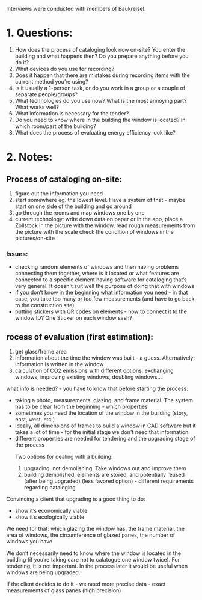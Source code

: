 Interviews were conducted with members of Baukreisel.

<h1>1. Questions:</h1>
<ol>
<li>How does the process of cataloging look now on-site? You enter the building and what happens then? Do you prepare anything before you do it?</li>

<li>What devices do you use for recording?</li>

<li>Does it happen that there are mistakes during recording items with the current method you’re using?</li>

<li>Is it usually a 1-person task, or do you work in a group or a couple of separate people/groups?</li>

<li>What technologies do you use now? What is the most annoying part? What works well?</li>

<li>What information is necessary for the tender?</li>

<li>Do you need to know where in the building the window is located? In which room/part of the building?</li>

<li>What does the process of evaluating energy efficiency look like?</li>
</ol>

<h1>2. Notes:</h1>

<h2>
Process of cataloging on-site:</h2>
<ol>
<li>figure out the information you need</li>
<li>start somewhere eg. the lowest level. Have a system of that - maybe start on one side of the building and go around</li>
<li>go through the rooms and map windows one by one</li>
<li>current technology: write down data on paper or in the app, place a Zollstock in the picture with the window, read rough measurements from the picture with the scale
check the condition of windows in the pictures/on-site</li>
</ol>

<h3>Issues:</h3>
<ul>
<li>checking random elements of windows and then having problems connecting them together, where is it located or what features are connected to a specific element
having software for cataloging that’s very general. It doesn't suit well the purpose of doing that with windows</li>
<li>if you don’t know in the beginning what information you need - in that case, you take too many or too few measurements (and have to go back to the construction site)</li>
<li>putting stickers with QR codes on elements - how to connect it to the window ID? One Sticker on each window sash?</li>
</ul>

<h2>rocess of evaluation (first estimation):</h2>
<ol>
<li>get glass/frame area</li>
<li>information about the time the window was built - a guess. Alternatively: information is written in the window</li>
<li>calculation of CO2 emissions with different options: exchanging windows, improving existing windows, doubling windows…</li>
</ol>
what info is needed? - you have to know that before starting the process:

<ul>
<li>taking a photo, measurements, glazing, and frame material. The system has to be clear from the beginning - which properties</li>
<li>sometimes you need the location of the window in the building (story, east, west, etc.)</li>
<li>ideally, all dimensions of frames to build a window in CAD software but it takes a lot of time - for the initial stage we don't need that information</li>
<li>different properties are needed for tendering and the upgrading stage of the process</li>

Two options for dealing with a building:
<ol>
<li>upgrading, not demolishing. Take windows out and improve them</li>
<li>building demolished, elements are stored, and potentially reused (after being upgraded) (less favored option) - different requirements regarding cataloging</li>
</ol>
</ul>

Convincing a client that upgrading is a good thing to do:

<ul>
<li>show it’s economically viable</li>
<li>show it’s ecologically viable</li>
</ul>

We need for that: which glazing the window has, the frame material, the area of windows, the circumference of glazed panes, the number of windows you have

We don’t necessarily need to know where the window is located in the building (if you’re taking care not to calatogue one window twice). For tendering, it is not important. In the process later it would be useful when windows are being upgraded.

If the client decides to do it - we need more precise data - exact measurements of glass panes (high precision)
